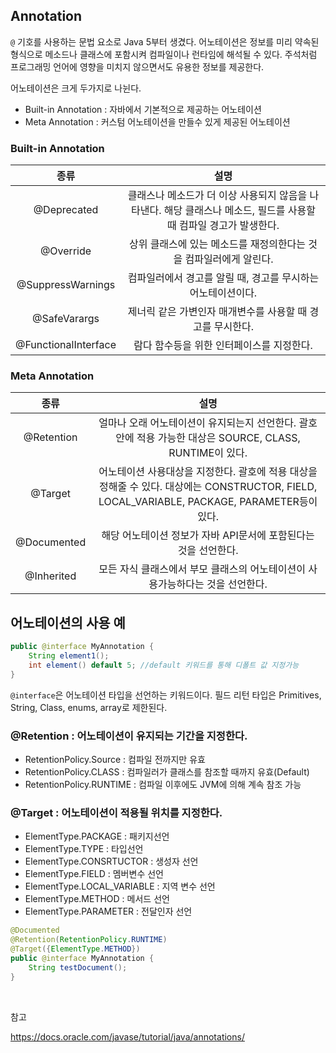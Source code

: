 ## Annotation

`@` 기호를 사용하는 문법 요소로 Java 5부터 생겼다. 어노테이션은 정보를 미리 약속된 형식으로 메소드나 클래스에 포함시켜 컴파일이나 런타임에 해석될 수 있다. 주석처럼 프로그래밍 언어에 영향을 미치지 않으면서도 유용한 정보를 제공한다.

어노테이션은 크게 두가지로 나뉜다.

- Built-in Annotation : 자바에서 기본적으로 제공하는 어노테이션
- Meta Annotation : 커스텀 어노테이션을 만들수 있게 제공된 어노테이션

### Built-in Annotation

|      종류      |           설명           |
| :------------: | :---------------------: |
|   @Deprecated  |  클래스나 메소드가 더 이상 사용되지 않음을 나타낸다. 해당 클래스나 메소드, 필드를 사용할 때 컴파일 경고가 발생한다.  |     
|   @Override    |  상위 클래스에 있는 메소드를 재정의한다는 것을 컴파일러에게 알린다.  |
|   @SuppressWarnings  |  컴파일러에서 경고를 알릴 때, 경고를 무시하는 어노테이션이다. |
|  @SafeVarargs  |  제너릭 같은 가변인자 매개변수를 사용할 때 경고를 무시한다. |
|   @FunctionalInterface   |  람다 함수등을 위한 인터페이스를 지정한다.  |

###  Meta Annotation

|      종류      |           설명           |
| :------------: | :---------------------: |
|   @Retention  |  얼마나 오래 어노테이션이 유지되는지 선언한다. 괄호 안에 적용 가능한 대상은 SOURCE, CLASS, RUNTIME이 있다.  |     
|   @Target    |  어노테이션 사용대상을 지정한다. 괄호에 적용 대상을 정해줄 수 있다. 대상에는 CONSTRUCTOR, FIELD, LOCAL_VARIABLE, PACKAGE, PARAMETER등이 있다.  |
|   @Documented  |  해당 어노테이션 정보가 자바 API문서에 포함된다는 것을 선언한다. |
|  @Inherited  |  모든 자식 클래스에서 부모 클래스의 어노테이션이 사용가능하다는 것을 선언한다. |

## 어노테이션의 사용 예

```java
public @interface MyAnnotation {
    String element1();
    int element() default 5; //default 키워드를 통해 디폴트 값 지정가능
}
```

`@interface`은 어노테이션 타입을 선언하는 키워드이다. 필드 리턴 타입은 Primitives, String, Class, enums, array로 제한된다.

### @Retention : 어노테이션이 유지되는 기간을 지정한다.
- RetentionPolicy.Source : 컴파일 전까지만 유효
- RetentionPolicy.CLASS : 컴파일러가 클래스를 참조할 때까지 유효(Default)
- RetentionPolicy.RUNTIME : 컴파일 이후에도 JVM에 의해 계속 참조 가능

### @Target : 어노테이션이 적용될 위치를 지정한다.

- ElementType.PACKAGE : 패키지선언
- ElementType.TYPE : 타입선언
- ElementType.CONSRTUCTOR : 생성자 선언
- ElementType.FIELD : 멤버변수 선언
- ElementType.LOCAL_VARIABLE : 지역 변수 선언
- ElementType.METHOD : 메서드 선언
- ElementType.PARAMETER : 전달인자 선언

```java
@Documented
@Retention(RetentionPolicy.RUNTIME)
@Target({ElementType.METHOD})
public @interface MyAnnotation {
    String testDocument();
}
```

<br>

참고

https://docs.oracle.com/javase/tutorial/java/annotations/
